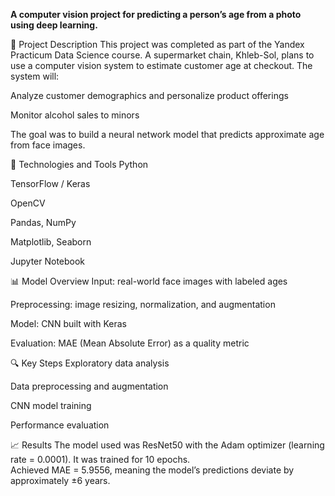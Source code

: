 

 **A computer vision project for predicting a person’s age from a photo using deep learning.**

📌 Project Description
This project was completed as part of the Yandex Practicum Data Science course.
A supermarket chain, Khleb-Sol, plans to use a computer vision system to estimate customer age at checkout. The system will:

Analyze customer demographics and personalize product offerings

Monitor alcohol sales to minors

The goal was to build a neural network model that predicts approximate age from face images.

🧪 Technologies and Tools
Python

TensorFlow / Keras

OpenCV

Pandas, NumPy

Matplotlib, Seaborn

Jupyter Notebook

📊 Model Overview
Input: real-world face images with labeled ages

Preprocessing: image resizing, normalization, and augmentation

Model: CNN built with Keras

Evaluation: MAE (Mean Absolute Error) as a quality metric

🔍 Key Steps
Exploratory data analysis

Data preprocessing and augmentation

CNN model training

Performance evaluation

📈 Results 
The model used was ResNet50 with the Adam optimizer (learning rate = 0.0001). It was trained for 10 epochs.  
Achieved MAE = 5.9556, meaning the model’s predictions deviate by approximately ±6 years.

